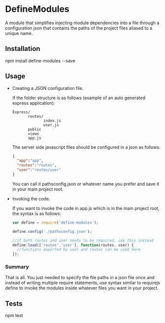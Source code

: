 DefineModules
=============

A module that simplifies injecting module dependencies into a file through a configuration json that contains the paths of the project files aliased to a unique name.

## Installation

  npm install define-modules --save
  
## Usage
* Creating a JSON configuration file.

  If the folder structure is as follows (example of an auto generated express application):
  ```
  Express/
  	     routes/
  	            index.js
  	            user.js
  	     public
  	     views
  	     app.js
  ```
  The server side javascript files should be configured in a json as follows:
  ```json
  {
  	"app":"app",
  	"routes":"routes",
  	"user":"routes/user"
  } 
  ```
  You can call it pathsconfig.json or whatever name you prefer and save it in your main project root.
  
* Invoking the code.

  If you want to invoke the code in app.js which is in the main project root, the syntax is as follows:
  ```javascript
  var define = require('define-modules');
  
  define.config('./pathsconfig.json');
  
  //if both routes and user needs to be required, use this instead
  define.load(['routes','user'], function(routes, user) {
  	//functions exported by user and routes can be used here 
  });
  ```
  
### Summary  
That is all. You just needed to specify the file paths in a json file once and instead of writing multiple require statements, use syntax similar to requirejs define to invoke the modules inside whatever files you want in your project.
   
## Tests
  
  npm test








